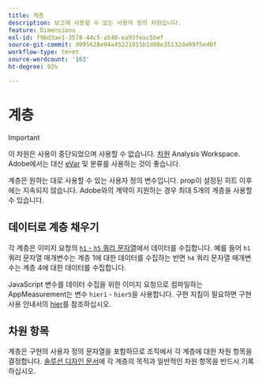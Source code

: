 ```yaml
---
title: 계층
description: 보고에 사용할 수 있는 사용자 정의 차원입니다.
feature: Dimensions
exl-id: f9bd3ae1-3578-44c5-a540-ea93feac5bef
source-git-commit: d095628e94a45221815b1d08e35132de09f5ed8f
workflow-type: tm+mt
source-wordcount: '163'
ht-degree: 92%

---
```


# 계층

>[!IMPORTANT]
>
>이 차원은 사용이 중단되었으며 사용할 수 없습니다. [차원](overview.md) Analysis Workspace. Adobe에서는 대신 [eVar](evar.md) 및 분류를 사용하는 것이 좋습니다.

계층은 원하는 대로 사용할 수 있는 사용자 정의 변수입니다. prop이 설정된 히트 이후에는 지속되지 않습니다. Adobe와의 계약이 지원하는 경우 최대 5개의 계층을 사용할 수 있습니다.

## 데이터로 계층 채우기

각 계층은 이미지 요청의 [`h1` - `h5` 쿼리 문자열](/help/implement/validate/query-parameters.md)에서 데이터를 수집합니다. 예를 들어 `h1` 쿼리 문자열 매개변수는 계층 1에 대한 데이터를 수집하는 반면 `h4` 쿼리 문자열 매개변수는 계층 4에 대한 데이터를 수집합니다.

JavaScript 변수를 데이터 수집을 위한 이미지 요청으로 컴파일하는 AppMeasurement는 변수 `hier1` - `hier5`을 사용합니다. 구현 지침이 필요하면 구현 사용 안내서의 [hier](/help/implement/vars/page-vars/hier.md)를 참조하십시오.

## 차원 항목

계층은 구현의 사용자 정의 문자열을 포함하므로 조직에서 각 계층에 대한 차원 항목을 결정합니다. [솔루션 디자인 문서](/help/implement/prepare/solution-design.md)에 각 계층의 목적과 일반적인 차원 항목을 반드시 기록하십시오.
